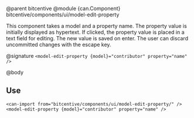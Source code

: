 @parent bitcentive
@module {can.Component} bitcentive/components/ui/model-edit-property <model-edit-property>

This component takes a model and a property name.
The property value is initially displayed as hypertext.
If clicked, the property value is placed in a text field for editing.
The new value is saved on enter.
The user can discard uncommitted changes with the escape key.

@signature `<model-edit-property {model}="contributor" property="name" />`

@body

## Use

```
<can-import from="bitcentive/components/ui/model-edit-property/" />
<model-edit-property {model}="contributor" property="name" />
```
